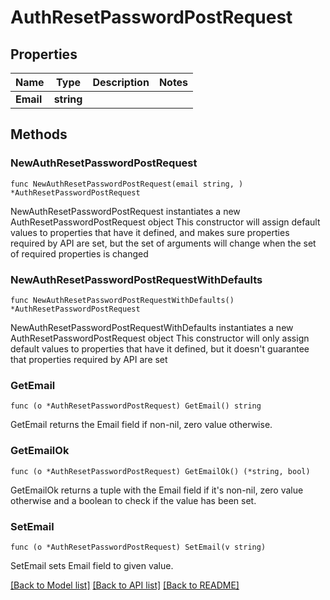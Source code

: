 # AuthResetPasswordPostRequest

## Properties

Name | Type | Description | Notes
------------ | ------------- | ------------- | -------------
**Email** | **string** |  | 

## Methods

### NewAuthResetPasswordPostRequest

`func NewAuthResetPasswordPostRequest(email string, ) *AuthResetPasswordPostRequest`

NewAuthResetPasswordPostRequest instantiates a new AuthResetPasswordPostRequest object
This constructor will assign default values to properties that have it defined,
and makes sure properties required by API are set, but the set of arguments
will change when the set of required properties is changed

### NewAuthResetPasswordPostRequestWithDefaults

`func NewAuthResetPasswordPostRequestWithDefaults() *AuthResetPasswordPostRequest`

NewAuthResetPasswordPostRequestWithDefaults instantiates a new AuthResetPasswordPostRequest object
This constructor will only assign default values to properties that have it defined,
but it doesn't guarantee that properties required by API are set

### GetEmail

`func (o *AuthResetPasswordPostRequest) GetEmail() string`

GetEmail returns the Email field if non-nil, zero value otherwise.

### GetEmailOk

`func (o *AuthResetPasswordPostRequest) GetEmailOk() (*string, bool)`

GetEmailOk returns a tuple with the Email field if it's non-nil, zero value otherwise
and a boolean to check if the value has been set.

### SetEmail

`func (o *AuthResetPasswordPostRequest) SetEmail(v string)`

SetEmail sets Email field to given value.



[[Back to Model list]](../README.md#documentation-for-models) [[Back to API list]](../README.md#documentation-for-api-endpoints) [[Back to README]](../README.md)


